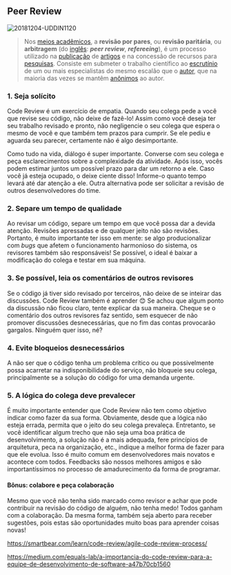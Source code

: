 

## Peer Review

![20181204-UDDIN1120](https://s3.amazonaws.com/spectrumnews-web-assets/wp-content/uploads/2018/12/03121641/20181204-UDDIN1120.jpg)

>Nos [meios acadêmicos](https://pt.wikipedia.org/wiki/Academia), a **revisão por pares**, ou **revisão paritária**, ou **arbitragem** (do [inglês](https://pt.wikipedia.org/wiki/Língua_inglesa): ***peer review***, ***refereeing***), é um processo utilizado na [publicação](https://pt.wikipedia.org/wiki/Publicação) de [artigos](https://pt.wikipedia.org/wiki/Artigo_científico) e na concessão de recursos para [pesquisas](https://pt.wikipedia.org/wiki/Pesquisa). Consiste em submeter o trabalho científico ao [escrutínio](https://pt.wikipedia.org/wiki/Escrutínio) de um ou mais especialistas do mesmo escalão que o [autor](https://pt.wikipedia.org/wiki/Autor), que na maioria das vezes se mantêm [anônimos](https://pt.wikipedia.org/wiki/Anonimato) ao autor. 



### **1. Seja solícito**

Code Review é um exercício de empatia. Quando seu colega pede a você que revise seu código, não deixe de fazê-lo! Assim como você deseja ter seu trabalho revisado e pronto, não negligencie o seu colega que espera o mesmo de você e que também tem prazos para cumprir. Se ele pediu e aguarda seu parecer, certamente não é algo desimportante.

Como tudo na vida, diálogo é super importante. Converse com seu colega e peça esclarecimentos sobre a complexidade da atividade. Após isso, vocês podem estimar juntos um possível prazo para dar um retorno a ele. Caso você já esteja ocupado, o deixe ciente disso! Informe-o quanto tempo levará até dar atenção a ele. Outra alternativa pode ser solicitar a revisão de outros desenvolvedores do time.

### **2. Separe um tempo de qualidade**

Ao revisar um código, separe um tempo em que você possa dar a devida atenção. Revisões apressadas e de qualquer jeito não são revisões. Portanto, é muito importante ter isso em mente: se algo producionalizar com *bugs* que afetem o funcionamento harmonioso do sistema, os revisores também são responsáveis! Se possível, o ideal é baixar a modificação do colega e testar em sua máquina.

### **3. Se possível, leia os comentários de outros revisores**

Se o código já tiver sido revisado por terceiros, não deixe de se inteirar das discussões. Code Review também é aprender 😊 Se achou que algum ponto da discussão não ficou claro, tente explicar da sua maneira. Cheque se o comentário dos outros revisores faz sentido, sem esquecer de não promover discussões desnecessárias, que no fim das contas provocarão gargalos. Ninguém quer isso, né?

### **4. Evite bloqueios desnecessários**

A não ser que o código tenha um problema crítico ou que possivelmente possa acarretar na indisponibilidade do serviço, não bloqueie seu colega, principalmente se a solução do código for uma demanda urgente.

### **5. A lógica do colega deve prevalecer**

É muito importante entender que Code Review não tem como objetivo indicar como fazer da sua forma. Obviamente, desde que a lógica não esteja errada, permita que o jeito do seu colega prevaleça. Entretanto, se você identificar algum trecho que não seja uma boa prática de desenvolvimento, a solução não é a mais adequada, fere princípios de arquitetura, peca na organização, etc., indique a melhor forma de fazer para que ele evolua. Isso é muito comum em desenvolvedores mais novatos e acontece com todos. Feedbacks são nossos melhores amigos e são importantíssimos no processo de amadurecimento da forma de programar.



#### **Bônus: colabore e peça colaboração**

Mesmo que você não tenha sido marcado como revisor e achar que pode contribuir na revisão do código de alguém, não tenha medo! Todos ganham com a colaboração. Da mesma forma, também seja aberto para receber sugestões, pois estas são oportunidades muito boas para aprender coisas novas!





https://smartbear.com/learn/code-review/agile-code-review-process/

https://medium.com/equals-lab/a-importancia-do-code-review-para-a-equipe-de-desenvolvimento-de-software-a47b70cb1560